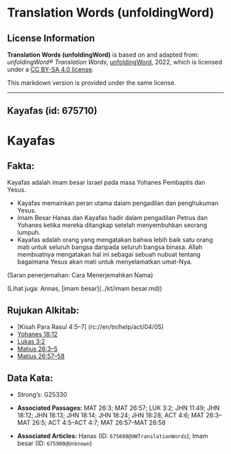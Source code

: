 # Translation Words (unfoldingWord)

## License Information

**Translation Words (unfoldingWord)** is based on and adapted from: _unfoldingWord® Translation Words_, [unfoldingWord](https://unfoldingword.org/utw), 2022, which is licensed under a [CC BY-SA 4.0 license](https://creativecommons.org/licenses/by-sa/4.0/legalcode.en).

This markdown version is provided under the same license.



--------------------------------

## Kayafas (id: 675710)

Kayafas
=======

Fakta:
------

Kayafas adalah imam besar Israel pada masa Yohanes Pembaptis dan Yesus.

* Kayafas memainkan peran utama dalam pengadilan dan penghukuman Yesus.
* Imam Besar Hanas dan Kayafas hadir dalam pengadilan Petrus dan Yohanes ketika mereka ditangkap setelah menyembuhkan seorang lumpuh.
* Kayafas adalah orang yang mengatakan bahwa lebih baik satu orang mati untuk seluruh bangsa daripada seluruh bangsa binasa. Allah membuatnya mengatakan hal ini sebagai sebuah nubuat tentang bagaimana Yesus akan mati untuk menyelamatkan umat\-Nya.

(Saran penerjemahan: Cara Menerjemahkan Nama)

(Lihat juga: Annas, \[imam besar](../kt/imam besar.md))

Rujukan Alkitab:
----------------

* \[Kisah Para Rasul 4:5–7] (rc://en/tn/help/act/04/05\)
* [Yohanes 18:12](https://ref.ly/John18:12)
* [Lukas 3:2](https://ref.ly/Luke3:2)
* [Matius 26:3–5](https://ref.ly/Matt26:3-Matt26:5)
* [Matius 26:57–58](https://ref.ly/Matt26:57-Matt26:58)

Data Kata:
----------

* Strong’s: G25330

* **Associated Passages:** MAT 26:3; MAT 26:57; LUK 3:2; JHN 11:49; JHN 18:12; JHN 18:13; JHN 18:14; JHN 18:24; JHN 18:28; ACT 4:6; MAT 26:3–MAT 26:5; ACT 4:5–ACT 4:7; MAT 26:57–MAT 26:58
* **Associated Articles:** Hanas (ID: `675608@UWTranslationWords`); Imam besar (ID: `675900@Unknown`)

